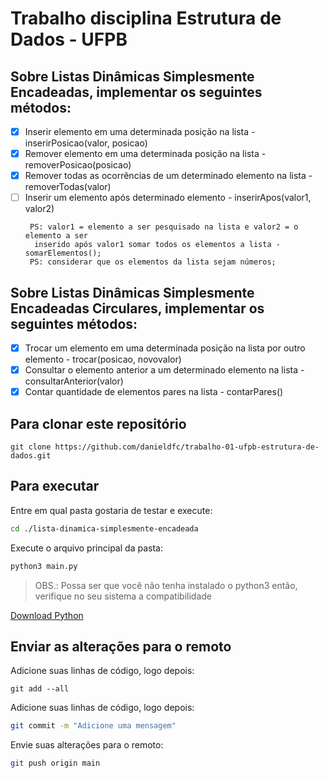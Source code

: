 # Trabalho disciplina Estrutura de Dados - UFPB

## Sobre Listas Dinâmicas Simplesmente Encadeadas, implementar os seguintes métodos: 

  - [x] Inserir elemento em uma determinada posição na lista - inserirPosicao(valor, posicao)
  - [x] Remover elemento em uma determinada posição na lista - removerPosicao(posicao)
  - [x] Remover todas as ocorrências de um determinado elemento na lista - removerTodas(valor)
  - [ ] Inserir um elemento após determinado elemento - inserirApos(valor1, valor2)
    ```
     PS: valor1 = elemento a ser pesquisado na lista e valor2 = o elemento a ser
      inserido após valor1 somar todos os elementos a lista - somarElementos();
     PS: considerar que os elementos da lista sejam números;
    ```

## Sobre Listas Dinâmicas Simplesmente Encadeadas Circulares, implementar os seguintes métodos:

  - [x] Trocar um elemento em uma determinada posição na lista por outro elemento - trocar(posicao, novovalor)
  - [x] Consultar o elemento anterior a um determinado elemento na lista - consultarAnterior(valor)
  - [x] Contar quantidade de elementos pares na lista - contarPares()

## Para clonar este repositório

```
git clone https://github.com/danieldfc/trabalho-01-ufpb-estrutura-de-dados.git
```

## Para executar

Entre em qual pasta gostaria de testar e execute:
```sh
cd ./lista-dinamica-simplesmente-encadeada
```

Execute o arquivo principal da pasta:
```sh
python3 main.py
```

> OBS.: Possa ser que você não tenha instalado o python3 então, verifique no seu sistema a compatibilidade

[Download Python](https://www.python.org/downloads/)

## Enviar as alterações para o remoto

Adicione suas linhas de código, logo depois:

```
git add --all
```

Adicione suas linhas de código, logo depois:

```sh
git commit -m "Adicione uma mensagem"
```

Envie suas alterações para o remoto:

```sh
git push origin main
```
